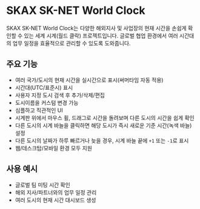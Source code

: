 # SKAX SK-NET World Clock

SKAX SK-NET World Clock는 다양한 해외지사 및 사업장의 현재 시간을 손쉽게 확인할 수 있는 세계 시계(월드 클락) 프로젝트입니다. 글로벌 협업 환경에서 여러 시간대의 업무 일정을 효율적으로 관리할 수 있도록 도와줍니다.

## 주요 기능

- 여러 국가/도시의 현재 시간을 실시간으로 표시(써머타임 자동 적용)
- 시간대(UTC/표준시) 표시
- 사용자 지정 도시 검색 후 추가/삭제/편집
- 도시이름을 커스텀 변경 가능
- 심플하고 직관적인 UI
- 시계판 위에서 마우스 휠, 드래그로 시간을 돌려보며 다른 도시의 시간을 쉽게 확인
- 다른 도시의 시계 바늘을 클릭하면 해당 도시가 즉시 새로운 기준 시간(녹색 바늘) 설정
- 다른 도시의 날짜가 하루 빠르거나 늦을 경우, 시계 바늘 끝에 `+1` 또는 `-1`로 표시
- 웹/데스크탑/모바일 환경 모두 지원

## 사용 예시

- 글로벌 팀 미팅 시간 확인
- 해외 지사/파트너와의 업무 일정 관리
- 여러 도시의 현재 시간 대시보드 생성

